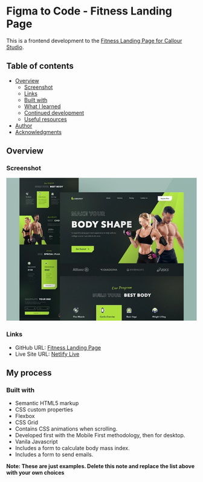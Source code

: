 # Figma to Code - Fitness Landing Page

This is a frontend development to the [Fitness Landing Page for Callour Studio](https://dribbble.com/shots/16371194-Fitness-Landing-Page).

## Table of contents

- [Overview](#overview)
  - [Screenshot](#screenshot)
  - [Links](#links)
  - [Built with](#built-with)
  - [What I learned](#what-i-learned)
  - [Continued development](#continued-development)
  - [Useful resources](#useful-resources)
- [Author](#author)
- [Acknowledgments](#acknowledgments)

## Overview

### Screenshot

![](./preview.jpg)

### Links

- GitHub URL: [Fitness Landing Page](https://github.com/HelmiHasan)
- Live Site URL: [Netlify Live](https://enchanting-blini-531786.netlify.app/)

## My process

### Built with

- Semantic HTML5 markup
- CSS custom properties
- Flexbox
- CSS Grid
- Contains CSS animations when scrolling.
- Developed first with the Mobile First methodology, then for desktop.
- Vanila Javascript
- Includes a form to calculate body mass index.
- Includes a form to send emails.

**Note: These are just examples. Delete this note and replace the list above with your own choices**

